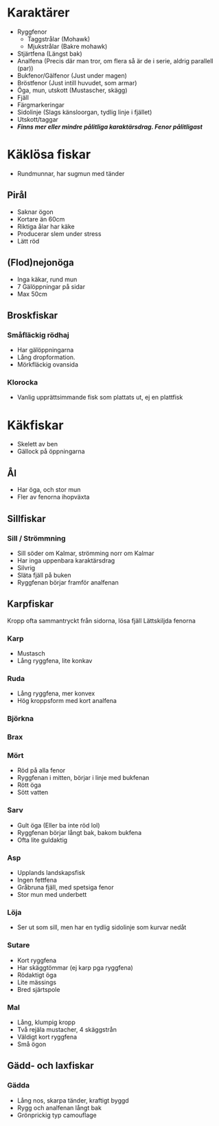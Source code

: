 # Karaktärer
 - Ryggfenor
	 - Taggstrålar (Mohawk)
	 - Mjukstrålar (Bakre mohawk)
 - Stjärtfena (Längst bak)
 - Analfena (Precis där man tror, om flera så är de i serie, aldrig parallell (par))
 - Bukfenor/Gälfenor (Just under magen)
 - Bröstfenor (Just intill huvudet, som armar)
 - Öga, mun, utskott (Mustascher, skägg)
 - Fjäll
 - Färgmarkeringar
 - Sidolinje (Slags känsloorgan, tydlig linje i fjället)
 - Utskott/taggar
 - ***Finns mer eller mindre pålitliga karaktärsdrag. Fenor pålitligast***

# Käklösa fiskar
- Rundmunnar, har sugmun med tänder
## Pirål
- Saknar ögon
- Kortare än 60cm
- Riktiga ålar har käke
- Producerar slem under stress
- Lätt röd
## (Flod)nejonöga 
- Inga käkar, rund mun
- 7 Gälöppningar på sidar
- Max 50cm
## Broskfiskar
### Småfläckig rödhaj
- Har gälöppningarna
- Lång dropformation.
- Mörkfläckig ovansida
### Klorocka
- Vanlig upprättsimmande fisk som plattats ut, ej en plattfisk

# Käkfiskar
- Skelett av ben
- Gällock på öppningarna
## Ål
- Har öga, och stor mun
- Fler av fenorna ihopväxta
## Sillfiskar
### Sill / Strömmning
- Sill söder om Kalmar, strömming norr om Kalmar
- Har inga uppenbara karaktärsdrag
- Silvrig
- Släta fjäll på buken
- Ryggfenan börjar framför analfenan
## Karpfiskar
Kropp ofta sammantryckt från sidorna, lösa fjäll
Lättskiljda fenorna
### Karp
- Mustasch
- Lång ryggfena, lite konkav
### Ruda
- Lång ryggfena, mer konvex
- Hög kroppsform med kort analfena
### Björkna
### Brax

### Mört
- Röd på alla fenor
- Ryggfenan i mitten, börjar i linje med bukfenan
- Rött öga
- Sött vatten
### Sarv
- Gult öga (Eller ba inte röd lol)
- Ryggfenan börjar långt bak, bakom bukfena
- Ofta lite guldaktig
### Asp 
- Upplands landskapsfisk
- Ingen fettfena
- Gråbruna fjäll, med spetsiga fenor
- Stor mun med underbett
### Löja
- Ser ut som sill, men har en tydlig sidolinje som kurvar nedåt
### Sutare
- Kort ryggfena
- Har skäggtömmar (ej karp pga ryggfena)
- Rödaktigt öga
- Lite mässings
- Bred sjärtspole
### Mal
- Lång, klumpig kropp
- Två rejäla mustacher, 4 skäggstrån
- Väldigt kort ryggfena
- Små ögon
## Gädd- och laxfiskar
### Gädda
- Lång nos, skarpa tänder, kraftigt byggd
- Rygg och analfenan långt bak 
- Grönprickig typ camouflage